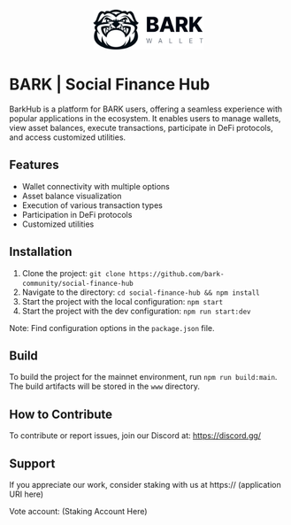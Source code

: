 <h1 align="center">
  <br>
   <img width="200" src="https://github.com/bark-community/social-finance-hub/blob/main/src/assets/Logo-text.png?raw=true" alt="BarkHub logo"/>
  <br>
</h1>

# BARK | Social Finance Hub
BarkHub is a platform for BARK users, offering a seamless experience with popular applications in the ecosystem. It enables users to manage wallets, view asset balances, execute transactions, participate in DeFi protocols, and access customized utilities.

## Features
- Wallet connectivity with multiple options
- Asset balance visualization
- Execution of various transaction types
- Participation in DeFi protocols
- Customized utilities

## Installation
1. Clone the project: `git clone https://github.com/bark-community/social-finance-hub`
2. Navigate to the directory: `cd social-finance-hub && npm install`
3. Start the project with the local configuration: `npm start`
4. Start the project with the dev configuration: `npm run start:dev`

Note: Find configuration options in the `package.json` file.

## Build
To build the project for the mainnet environment, run `npm run build:main`. The build artifacts will be stored in the `www` directory.

## How to Contribute
To contribute or report issues, join our Discord at: https://discord.gg/

## Support
If you appreciate our work, consider staking with us at https:// (application URI here)

Vote account: (Staking Account Here)

